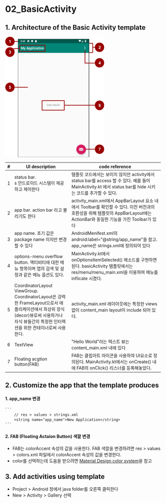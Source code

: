 # 02_BasicActivity
    
## 1. Architecture of the Basic Activity template
![Architecture of the Basic Activity template](3205526bc473631c.png)

|#|UI description|code reference|
|------|---|---|
|1|status bar. <br>s 안드로이드 시스템이 제공하고 제어한다 |템플릿 코드에서는 보이지 않지만 activity에서 status bar를 access 할 수 있다. 예를 들어 MainActivity.kt 에서 status bar를 hide 시키는 코드를 추가할 수 있다.|
|2|app bar.  action bar 라고 불리기도 한다 | activity_main.xml에서 AppBarLayout 요소 내에서 Toolbar를 확인할 수 있다. 이전 버전과의 호환성을 위해 템플릿의 AppBarLayout에는 ActionBar와 동일한 기능을 가진 Toolbar가 있다 |
|3|app name.  초기 값은 package name 이지만 변경할 수 있다 | AndroidMenifest.xml의 android:label="@string/app_name"을 참고. app_name은 strings.xml에 정의되어 있다 |
|4|options-menu overflow button.  액티비티에 대한 메뉴 항목이며 앱의 검색 및 설정과 같은 메뉴 옵션도 있다. | MainActivity.kt에서 onOptionsItemSelected() 메소드를 구현하면 된다. basicActivity 템플릿에서는 res/menu/menu_main.xml을 이용하여 메뉴를 inflicate 시켰다.|
|5|CoordinatorLayout ViewGroup.  CoordinatorLayout은 강력한 FrameLayout으로서 애플리케이션에서 최상위 장식(decor)뷰로써 사용하거나 자식 뷰들간의 특정한 인터렉션을 위한 컨테이너로써 사용한다. | activity_main.xml 레이아웃에는 특정한 views 없이 content_main layout이 include 되어 있다.|
|6|TextView | "Hello World"라는 텍스트 뷰는 content_main.xml 내에 있다 |
|7|Floating acgtion button(FAB) | FAB는 클립아트 아이콘을 사용하여 UI요소로 정의된다. MainActivity.kt에서는 onCreate() 내에 FAB의 onClick() 리스너를 등록해놓았다. |


## 2. Customize the app that the template produces
#### 1. app_name 변경
    
    ```
        // res > values > strings.xml
        <string name="app_name">New Application</string>
    ```
    
#### 2. FAB (Floating Actaion Button) 색깔 변경
 - FAB는 colorAccent 속성의 값을 사용한다. FAB 색깔을 변경하려면 res > values > colors.xml 파일에서 colorAccent 속성의 값을 변경한다.
 - color를 선택하는데 도움을 받으려면 [Material Design color system](https://material.io/design/color/the-color-system.html#color-usage-palettes)을 참고

    
## 3. Add activities using template
 - Project > Android 창에서 java folder를 오른쪽 클릭한다
 - New > Activity > Gallery 선택